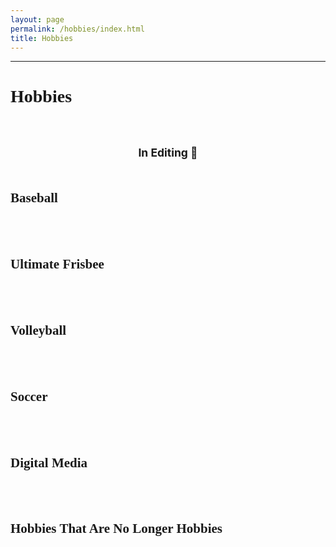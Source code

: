 ```yaml
---
layout: page
permalink: /hobbies/index.html
title: Hobbies
---
```


-------------------------------------------------------------------

<!--
<style>
html,body {
     width: 100%;
     height: 100%;
     margin: 0;
     padding: 0;
}

body {
    min-width: 1024px;
    min-height: 600px;
    user-select: text; /* Don't select the text while dragging the page with the mouse */
}

#main {
    width: 100%;
    height: 100%;
}
</style>
-->

# <font face="Verdana">Hobbies</font><br/>&nbsp;

## <small><center>In Editing &#128062;</center><br/></small>

## <font face="Verdana">Baseball</font><br/>

<!--
<div class="third">
<img src="/images/swimming2.JPG">
<img src="/images/swimming.JPG">
<img src="/images/surfing1.JPG">
</div>
<br>Swimming removes my worries, refreshes my body, and brings me courage to address any challenges. I extremely enjoy the feeling of being immersed in the water. Besides, I am a member of the Swimming Team at Fuzhou University, where I meet many sincere friends. I have reached **China National Second-level athlete Standard** in 50m breaststroke and won **Five Gold Medals** during my swimming career. Recently, I am also keen on surfing.
-->

<br/>&nbsp;

## <font face="Verdana">Ultimate Frisbee</font><br/>

<!--
<div class="third">
<img src="/images/swimming2.JPG">
<img src="/images/swimming.JPG">
<img src="/images/surfing1.JPG">
</div>
<br>Swimming removes my worries, refreshes my body, and brings me courage to address any challenges. I extremely enjoy the feeling of being immersed in the water. Besides, I am a member of the Swimming Team at Fuzhou University, where I meet many sincere friends. I have reached **China National Second-level athlete Standard** in 50m breaststroke and won **Five Gold Medals** during my swimming career. Recently, I am also keen on surfing.
-->

<br/>&nbsp;

## <font face="Verdana">Volleyball</font><br/>

<!--
<div class="third">
<img src="/images/prelection1.JPG">
<img src="/images/speech1.JPG">
<img src="/images/speech3.JPG">
</div>

<br>If you are asking what's my personality like, I would say calm and reserved. However, there are still

<br>There must be **something truly magical** about standing on stage to give [a fantastic speech], which considerably lifts my spirits and energizes my entire body. If you desire to master a specific knowledge in depth, just give a prelection. If you can explain to others for complete understanding, you are already an expert. I really enjoy the accomplishment of imparting my knowledge to others, so what I strive for is to be **a student's favorite lecturer** at the [best universities in my hometown].

[a fantastic speech]:https://youtu.be/Dzx84KpGNoE
[best universities in my hometown]:https://www.fzu.edu.cn/
-->

<br/>&nbsp;

## <font face="Verdana">Soccer</font><br/>

<!--
<div class="third">
<img src="/images/swimming2.JPG">
<img src="/images/swimming.JPG">
<img src="/images/surfing1.JPG">
</div>
<br>Swimming removes my worries, refreshes my body, and brings me courage to address any challenges. I extremely enjoy the feeling of being immersed in the water. Besides, I am a member of the Swimming Team at Fuzhou University, where I meet many sincere friends. I have reached **China National Second-level athlete Standard** in 50m breaststroke and won **Five Gold Medals** during my swimming career. Recently, I am also keen on surfing.
-->

<br/>&nbsp;

## <font face="Verdana">Digital Media</font><br/>

<!--
<div class="third">
<img src="/images/swimming2.JPG">
<img src="/images/swimming.JPG">
<img src="/images/surfing1.JPG">
</div>
<br>Swimming removes my worries, refreshes my body, and brings me courage to address any challenges. I extremely enjoy the feeling of being immersed in the water. Besides, I am a member of the Swimming Team at Fuzhou University, where I meet many sincere friends. I have reached **China National Second-level athlete Standard** in 50m breaststroke and won **Five Gold Medals** during my swimming career. Recently, I am also keen on surfing.
-->

<br/>&nbsp;

## <font face="Verdana">Hobbies That Are No Longer Hobbies</font><br/>


<div style='display: none'>
I previously enjoyed long-distance running, [vlog making](https://space.bilibili.com/594030035), and computer game developing/playing. However, I have no time to do any of these things recently.
</div>

<br>

<br/>&nbsp;




<div style='display: none'>
## Chat with me

**Jan 2023:** I have set up the [online-coffee-time](https://calendly.com/lancecai/meet-with-lance) (Inspired by **[Shangzhe Wu](https://elliottwu.com/)**). Welcome to chat with me!

<!-- Calendly inline widget begin -->

<div class="calendly-inline-widget" data-url="https://calendly.com/lancecai/meet-with-lance" style="min-width:320px;height:630px;"></div>
<script type="text/javascript" src="https://assets.calendly.com/assets/external/widget.js" async></script>
<!-- Calendly inline widget end -->
</div>
